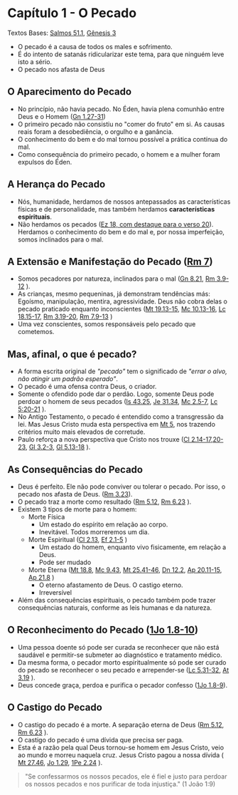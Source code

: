 # Capítulo 1 - O Pecado

Textos Bases:
[Salmos 51.1](https://www.bibliaonline.com.br/nvi/sl/51/1+),
[Gênesis 3](https://www.bibliaonline.com.br/nvi/gn/3)

- O pecado é a causa de todos os males e sofrimento.
- É do intento de satanás ridicularizar este tema, para que ninguém leve isto a sério.
- O pecado nos afasta de Deus

## O Aparecimento do Pecado

- No princípio, não havia pecado. No Éden, havia plena comunhão entre Deus e o Homem ([Gn 1.27-31](https://www.bibliaonline.com.br/nvi/gn/1/27-31))
- O primeiro pecado não consistiu no "comer do fruto" em si. As causas reais foram a desobediência, o orgulho e a ganância.
- O conhecimento do bem e do mal tornou possível a prática contínua do mal.
- Como consequência do primeiro pecado, o homem e a mulher foram expulsos do Éden.

## A Herança do Pecado

- Nós, humanidade, herdamos de nossos antepassados as características físicas e de personalidade, mas também herdamos **características espirituais**.
- Não herdamos os pecados ([Ez 18, com destaque para o verso 20](https://www.bibliaonline.com.br/nvi/ez/18/20+)). Herdamos o conhecimento do bem e do mal e, por nossa imperfeição, somos inclinados para o mal.

## A Extensão e Manifestação do Pecado ([Rm 7](https://www.bibliaonline.com.br/nvi/rm/7/9-25))

- Somos pecadores por natureza, inclinados para o mal
([Gn 8.21](https://www.bibliaonline.com.br/nvi/gn/8/21),
    [Rm 3.9-12](https://www.bibliaonline.com.br/nvi/rm/3/9-12) 
).
- As crianças, mesmo pequeninas, já demonstram tendências más: Egoísmo, manipulação, mentira, agressividade. Deus não cobra delas o pecado praticado enquanto inconscientes
([Mt 19.13-15](https://www.bibliaonline.com.br/nvi/mt/19/13-15),
    [Mc 10.13-16](https://www.bibliaonline.com.br/nvi/mc/10/13-16),
    [Lc 18.15-17](https://www.bibliaonline.com.br/nvi/lc/18/15-17),
    [Rm 3.19-20](https://www.bibliaonline.com.br/nvi/rm/3/19-20),
    [Rm 7.9-13](https://www.bibliaonline.com.br/nvi/rm/7/9-13)
)
- Uma vez conscientes, somos responsáveis pelo pecado que cometemos.

## Mas, afinal, o que é pecado?

- A forma escrita original de _"pecado"_ tem o significado de _"errar o alvo, não atingir um padrão esperado"_.
- O pecado é uma ofensa contra Deus, o criador.
- Somente o ofendido pode dar o perdão. Logo, somente Deus pode perdoar o homem de seus pecados 
([Is 43.25](https://www.bibliaonline.com.br/nvi/is/43/25),
    [Je 31.34](https://www.bibliaonline.com.br/nvi/je/31/34),
    [Mc 2.5-7](https://www.bibliaonline.com.br/nvi/mc/2/5-7),
    [Lc 5:20-21](https://www.bibliaonline.com.br/nvi/lc/5/20-21)
).
- No Antigo Testamento, o pecado é entendido como a transgressão da lei. Mas Jesus Cristo muda esta perspectiva em [Mt 5](https://www.bibliaonline.com.br/nvi/mt/5/17-48), nos trazendo critérios muito mais elevados de corretude.
- Paulo reforça a nova perspectiva que Cristo nos trouxe 
([Cl 2.14-17,20-23](https://www.bibliaonline.com.br/nvi/cl/2/14-17,20-23),
    [Gl 3.2-3](https://www.bibliaonline.com.br/nvi/gl/3/2,3),
    [Gl 5.13-18](https://www.bibliaonline.com.br/nvi/gl/5/13-18)
).

## As Consequências do Pecado

- Deus é perfeito. Ele não pode conviver ou tolerar o pecado. Por isso, o pecado nos afasta de Deus. ([Rm 3.23](https://www.bibliaonline.com.br/nvi/rm/3/23)).
- O pecado traz a morte como resultado
([Rm 5.12](https://www.bibliaonline.com.br/nvi/rm/5/12),
    [Rm 6.23](https://www.bibliaonline.com.br/nvi/rm/6/23)
).
- Existem 3 tipos de morte para o homem:
  - Morte Física
    - Um estado do espírito em relação ao corpo.
    - Inevitável. Todos morreremos um dia.
  - Morte Espiritual
    ([Cl 2.13](https://www.bibliaonline.com.br/nvi/cl/2/13),
        [Ef 2.1-5](https://www.bibliaonline.com.br/nvi/ef/2/1-5)
    )
    - Um estado do homem, enquanto vivo fisicamente, em relação a Deus.
    - Pode ser mudado
  - Morte Eterna
    ([Mt 18.8](https://www.bibliaonline.com.br/nvi/mt/18/8),
        [Mc 9.43](https://www.bibliaonline.com.br/nvi/mc/9/43),
        [Mt 25.41-46](https://www.bibliaonline.com.br/nvi/mt/25/41-46),
        [Dn 12.2](https://www.bibliaonline.com.br/nvi/dn/12/2),
        [Ap 20.11-15](https://www.bibliaonline.com.br/nvi/ap/20/11-15),
        [Ap 21.8](https://www.bibliaonline.com.br/nvi/ap/21/8)
    )
    - O eterno afastamento de Deus. O castigo eterno.
    - Irreversível
- Além das consequências espirituais, o pecado também pode trazer consequências naturais, conforme as leis humanas e da natureza.

## O Reconhecimento do Pecado ([1Jo 1.8-10](https://www.bibliaonline.com.br/nvi/1jo/1/8-10))

- Uma pessoa doente só pode ser curada se reconhecer que não está saudável e permitir-se submeter ao diagnóstico e tratamento médico.
- Da mesma forma, o pecador morto espiritualmente só pode ser curado do pecado se reconhecer o seu pecado e arrepender-se
  ([Lc 5.31-32](https://www.bibliaonline.com.br/nvi/lc/5/31,32),
    [At 3.19](https://www.bibliaonline.com.br/nvi/At/3/19)
  ).
- Deus concede graça, perdoa e purifica o pecador confesso ([1Jo 1.8-9](https://www.bibliaonline.com.br/nvi/1jo/1/8-9)).

## O Castigo do Pecado

- O castigo do pecado é a morte. A separação eterna de Deus
  ([Rm 5.12](https://www.bibliaonline.com.br/nvi/rm/5/12),
    [Rm 6.23](https://www.bibliaonline.com.br/nvi/rm/6/23)
).
- O castigo do pecado é uma dívida que precisa ser paga.
- Esta é a razão pela qual Deus tornou-se homem em Jesus Cristo, veio ao mundo e morreu naquela cruz. Jesus Cristo pagou a nossa dívida 
  (
    [Mt 27.46](https://www.bibliaonline.com.br/nvi/mt/27/46),
    [Jo 1.29](https://www.bibliaonline.com.br/nvi/Jo/1/29),
    [1Pe 2.24](https://www.bibliaonline.com.br/nvi/1pe/2/24)
  ).

>"Se confessarmos os nossos pecados, ele é fiel e justo para perdoar os nossos pecados e nos purificar de toda injustiça."
>(1 João 1:9)
